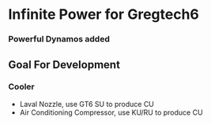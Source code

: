 # Infinite Power for Gregtech6

### Powerful Dynamos added

## Goal For Development

### Cooler

* Laval Nozzle, use GT6 SU to produce CU
* Air Conditioning Compressor, use KU/RU to produce CU

